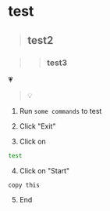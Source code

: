 # test

>## test2

>>### test3

:heartpulse:

> :bulb:

1. Run `some commands` to test

2. Click "Exit"

3. Click on
```bash
test
```
4. Click on "Start"
```text
copy this
```
5. End 
